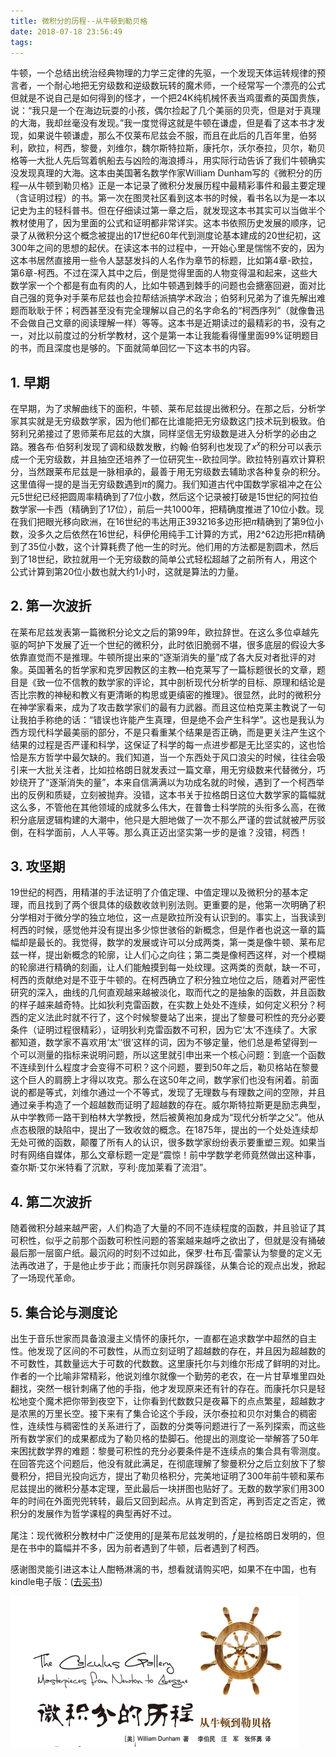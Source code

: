 ```yaml
---
title: 微积分的历程--从牛顿到勒贝格
date: 2018-07-18 23:56:49
tags:
---
```

牛顿，一个总结出统治经典物理的力学三定律的先驱，一个发现天体运转规律的预言者，一个耐心地把无穷级数和逆级数玩转的魔术师，一个经常写一个漂亮的公式但就是不说自己是如何得到的怪才，一个把24K纯机械怀表当鸡蛋煮的英国贵族，说：“我只是一个在海边玩耍的小孩，偶尔捡起了几个美丽的贝壳，但是对于真理的大海，我却丝毫没有发现。”我一度觉得这就是牛顿在谦虚，但是看了这本书才发现，如果说牛顿谦虚，那么不仅莱布尼兹会不服，而且在此后的几百年里，伯努利，欧拉，柯西，黎曼，刘维尔，魏尔斯特拉斯，康托尔，沃尔泰拉，贝尔，勒贝格等一大批人先后驾着帆船去与凶险的海浪搏斗，用实际行动告诉了我们牛顿确实没发现真理的大海。这本由美国著名数学作家William Dunham写的《微积分的历程—从牛顿到勒贝格》正是一本记录了微积分发展历程中最精彩事件和最主要定理（含证明过程）的书。第一次在图灵社区看到这本书的时候，看书名以为是一本以记史为主的轻科普书。但在仔细读过第一章之后，就发现这本书其实可以当做半个教材使用了，因为里面的公式和证明都非常详实。这本书依照历史发展的顺序，记录了从微积分这个概念被提出的17世纪60年代到测度论基本建成的20世纪初，这300年之间的思想的起伏。在读这本书的过程中，一开始心里是惴惴不安的，因为这本书居然直接用一些令人瑟瑟发抖的人名作为章节的标题，比如第4章-欧拉，第6章-柯西。不过在深入其中之后，倒是觉得里面的人物变得温和起来，这些大数学家一个个都是有血有肉的人，比如牛顿遇到棘手的问题也会搪塞回避，面对比自己强的竞争对手莱布尼兹也会拉帮结派搞学术政治；伯努利兄弟为了谁先解出难题而耿耿于怀；柯西甚至没有完全理解以自己的名字命名的“柯西序列”（就像鲁迅不会做自己文章的阅读理解一样）等等。这本书是近期读过的最精彩的书，没有之一，对比以前度过的分析学教材，这个是第一本让我能看得懂里面99%证明题目的书，而且深度也是够的。下面就简单回忆一下这本书的内容。
<!-- more -->
## 1. 早期
在早期，为了求解曲线下的面积，牛顿、莱布尼兹提出微积分。在那之后，分析学家其实就是无穷级数学家，因为他们都在比谁能把无穷级数这门技术玩到极致。伯努利兄弟接过了恩师莱布尼兹的大旗，同样坚信无穷级数是进入分析学的必由之路。雅各布·伯努利发现了调和级数发散，约翰·伯努利也发现了$x^x$的积分可以表示成一个无穷级数，并且抽空还培养了一位研究生--欧拉同学。欧拉特别喜欢计算积分，当然跟莱布尼兹是一脉相承的，最善于用无穷级数去辅助求各种复杂的积分。这里值得一提的是当无穷级数遇到$\pi$的魔力。我们知道古代中国数学家祖冲之在公元5世纪已经把圆周率精确到了7位小数，然后这个记录被打破是15世纪的阿拉伯数学家—卡西（精确到了17位），前后一共1000年，把精确度推进了10位小数。现在我们把眼光移向欧洲，在16世纪的韦达用正393216多边形把$\pi$精确到了第9位小数，没多久之后依然在16世纪，科伊伦用纯手工计算的方式，用2^62边形把$\pi$精确到了35位小数，这个计算耗费了他一生的时光。他们用的方法都是割圆术，然后到了18世纪，欧拉就用一个无穷级数的简单公式轻松超越了之前所有人，用这个公式计算到第20位小数也就大约1小时，这就是算法的力量。
## 2. 第一次波折
在莱布尼兹发表第一篇微积分论文之后的第99年，欧拉辞世。在这么多位卓越先驱的呵护下发展了近一个世纪的微积分，此时依旧脆弱不堪，很多底层的假设大多依靠直觉而不是推理。牛顿所提出来的“逐渐消失的量”成了各大反对者批评的对象。英国著名的哲学家和克罗因教区的主教—柏克莱写了一篇标题很长的文章，题目是《致一位不信教的数学家的评论，其中剖析现代分析学的目标、原理和结论是否比宗教的神秘和教义有更清晰的构思或更缜密的推理》。很显然，此时的微积分在神学家看来，成为了攻击数学家们的最有力武器。而且这位柏克莱主教说了一句让我拍手称绝的话：“错误也许能产生真理，但是绝不会产生科学”。这也是我认为西方现代科学最美丽的部分，不是只看重某个结果是否正确，而是更关注产生这个结果的过程是否严谨和科学，这保证了科学的每一点进步都是无比坚实的，这也恰恰是东方哲学中最欠缺的。我们知道，当一个东西处于风口浪尖的时候，往往会吸引来一大批关注者，比如拉格朗日就发表过一篇文章，用无穷级数来代替微分，巧妙绕开了“逐渐消失的量”，本来自信满满以为功成名就的时候，遇到了一个柯西举出的反例和质疑，立刻被抛弃。没错，这本书关于拉格朗日这位大数学家的篇幅就这么多，不管他在其他领域的成就多么伟大，在普鲁士科学院的头衔多么高，在微积分底层逻辑构建的大潮中，他只是大胆地做了一次不那么严谨的尝试就被严厉驳倒，在科学面前，人人平等。那么真正迈出坚实第一步的是谁？没错，柯西！
## 3. 攻坚期
19世纪的柯西，用精湛的手法证明了介值定理、中值定理以及微积分的基本定理，而且找到了两个很具体的级数收敛判别法则。更重要的是，他第一次明确了积分学相对于微分学的独立地位，这一点是欧拉所没有认识到的。事实上，当我读到柯西的时候，感觉他并没有提出多少惊世骇俗的新概念，但是作者也说这一章的篇幅却是最长的。我觉得，数学的发展或许可以分成两类，第一类是像牛顿、莱布尼兹一样，提出新概念的轮廓，让人们心之向往；第二类是像柯西这样，对一个模糊的轮廓进行精确的刻画，让人们能触摸到每一处纹理。这两类的贡献，缺一不可，柯西的贡献绝对是不亚于牛顿的。在柯西确立了积分独立地位之后，随着对严密性研究的深入，曲线的几何直观越来越被淡化，取而代之的是抽象的函数，并且函数的样子越来越奇特。比如狄利克雷函数，在实数上处处不连续，如何定义积分？柯西的定义法此时就不行了，这个时候黎曼站了出来，提出了黎曼可积性的充分必要条件（证明过程很精彩），证明狄利克雷函数不可积，因为它‘太’不连续了。大家都知道，数学家不喜欢用‘太’‘很’这样的词，因为不够定量，他们总是希望得到一个可以测量的指标来说明问题，所以这里就引申出来一个核心问题：到底一个函数不连续到什么程度才会变得不可积？这个问题，要到50年之后，勒贝格站在黎曼这个巨人的肩膀上才得以攻克。那么在这50年之间，数学家们也没有闲着。前面说的都是等式，刘维尔通过一个不等式，发现了无理数与有理数之间的空隙，并且通过亲手构造了一个超越数而证明了超越数的存在。威尔斯特拉斯更是励志典型，从中学教师一路干到柏林大学教授，然后被黄袍加身成为“现代分析学之父”。他从点态极限的缺陷中，提出了一致收敛的概念。在1875年，提出的一个处处连续却无处可微的函数，颠覆了所有人的认识，很多数学家纷纷表示要重塑三观。如果当时有网络自媒体，那么文章标题一定是“震惊！前中学数学老师竟然做出这种事，查尔斯·艾尔米特看了沉默，亨利·庞加莱看了流泪”。
## 4. 第二次波折
随着微积分越来越严密，人们构造了大量的不同不连续程度的函数，并且验证了其可积性，似乎之前那个函数可积性问题的答案越来越呼之欲出了，但就是没有捅破最后那一层窗户纸。最沉闷的时刻不过如此，保罗·杜布瓦·雷蒙认为黎曼的定义无法再改进了，于是他止步于此；而康托尔则另辟蹊径，从集合论的观点出发，掀起了一场现代革命。
## 5. 集合论与测度论
出生于音乐世家而具备浪漫主义情怀的康托尔，一直都在追求数学中超然的自主性。他发现了区间的不可数性，从而立刻证明了超越数的存在，并且因为超越数的不可数性，其数量远大于可数的代数数。这里康托尔与刘维尔形成了鲜明的对比。作者的一个比喻非常精彩，他说刘维尔就像一个勤劳的老农，在一片甘草堆里四处翻找，突然一根针刺痛了他的手指，他才发现原来还有针的存在。而康托尔只是轻松地变个魔术把你带到夜空下，让你看到代数数只是夜幕下的点点繁星，超越数才是浓黑的万里长空。接下来有了集合论这个手段，沃尔泰拉和贝尔对集合的稠密性，连续性与稠密性的关系进行了，函数的分类等问题进行了一系列探索，而这些所有数学家们的成果都成为了勒贝格的垫脚石。他提出的测度论一举解答了50年来困扰数学界的难题：黎曼可积性的充分必要条件是不连续点的集合具有零测度。在回答完这个问题后，他没有就此满足，在彻底理解了黎曼积分之后立刻放下了黎曼积分，把目光投向远方，提出了勒贝格积分，完美地证明了300年前牛顿和莱布尼兹提出的微积分基本定理，至此最后一块拼图也贴好了。无数的数学家们用300年的时间在外面兜兜转转，最后又回到起点。从肯定到否定，再到否定之否定，微积分的发展作为哲学课程的典型再好不过。

尾注：现代微积分教材中广泛使用的$\int$是莱布尼兹发明的，$f^{\prime}$是拉格朗日发明的，但是在书中的篇幅并不多，因为前者遇到了牛顿，后者遇到了柯西。

感谢图灵能引进这本让人酣畅淋漓的书，想看就请购买吧，如果不在中国，也有kindle电子版：([去买书](http://www.ituring.com.cn/book/147))

![title](calculus-galary/calculus.PNG)

